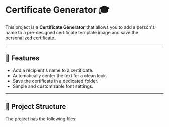 # Certificate Generator 🎓

This project is a **Certificate Generator** that allows you to add a person's name to a pre-designed certificate template image and save the personalized certificate.

---

## 📝 Features
- Add a recipient's name to a certificate.
- Automatically center the text for a clean look.
- Save the certificate in a dedicated folder.
- Simple and customizable font settings.

---

## 📂 Project Structure
The project has the following files:
